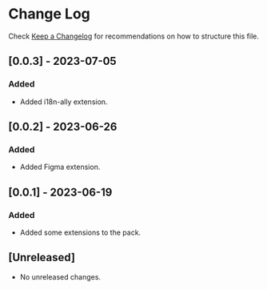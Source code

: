 # Change Log

Check [Keep a Changelog](http://keepachangelog.com/) for recommendations on how to structure this file.

## [0.0.3] - 2023-07-05

### Added

- Added i18n-ally extension.

## [0.0.2] - 2023-06-26

### Added

- Added Figma extension.

## [0.0.1] - 2023-06-19

### Added

- Added some extensions to the pack.

## [Unreleased]

- No unreleased changes.
